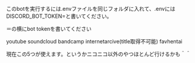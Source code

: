 このbotを実行するには.envファイルを同じフォルダに入れて、.envにはDISCORD_BOT_TOKEN=と書いてください。

＝の横にbot tokenを書いてください

youtube soundcloud bandcamp internetarcive(title取得不可能) favhentai

現在この5つが使えます。というかニコニコ以外のやつほとんど行けるかも＾＾

